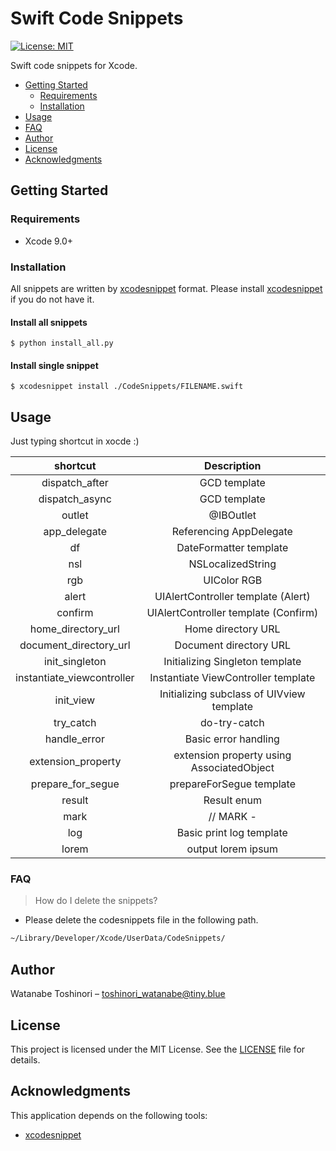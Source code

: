 # Swift Code Snippets

[![License: MIT](https://img.shields.io/badge/License-MIT-yellow.svg)](https://opensource.org/licenses/MIT)

Swift code snippets for Xcode.

- [Getting Started](#getting-started)
    - [Requirements](#requirements)
    - [Installation](#installation)
- [Usage](#usage)
- [FAQ](#faq)
- [Author](#author)
- [License](#license)
- [Acknowledgments](#acknowledgments)

## Getting Started

### Requirements

* Xcode 9.0+

### Installation

All snippets are written by [xcodesnippet](https://github.com/Xcode-Snippets/xcodesnippet) format. 
Please install [xcodesnippet](https://github.com/Xcode-Snippets/xcodesnippet) if you do not have it.

#### Install all snippets

```
$ python install_all.py
```

#### Install single snippet

```
$ xcodesnippet install ./CodeSnippets/FILENAME.swift
```

## Usage

Just typing shortcut in xocde :)

|**shortcut** | **Description** |
|:---:|:---:|
| dispatch_after | GCD template |
| dispatch_async | GCD template |
| outlet | @IBOutlet |
| app_delegate | Referencing AppDelegate |
| df | DateFormatter template |
| nsl | NSLocalizedString |
| rgb | UIColor RGB |
| alert | UIAlertController template (Alert) |
| confirm | UIAlertController template (Confirm) |
| home_directory_url | Home directory URL |
| document_directory_url | Document directory URL |
| init_singleton | Initializing Singleton template |
| instantiate_viewcontroller | Instantiate ViewController template |
| init_view | Initializing subclass of UIVview template |
| try_catch | do-try-catch |
| handle_error | Basic error handling |
| extension_property | extension property using AssociatedObject |
| prepare_for_segue | prepareForSegue template |
| result | Result enum |
| mark | // MARK -  |
| log | Basic print log template |
| lorem | output lorem ipsum |


### FAQ

> How do I delete the snippets?

* Please delete the codesnippets file in the following path.

```sh
~/Library/Developer/Xcode/UserData/CodeSnippets/
```

## Author

Watanabe Toshinori – toshinori_watanabe@tiny.blue

## License

This project is licensed under the MIT License. See the [LICENSE](LICENSE) file for details.

## Acknowledgments

This application depends on the following tools:

*  [xcodesnippet](https://github.com/Xcode-Snippets/xcodesnippet)
